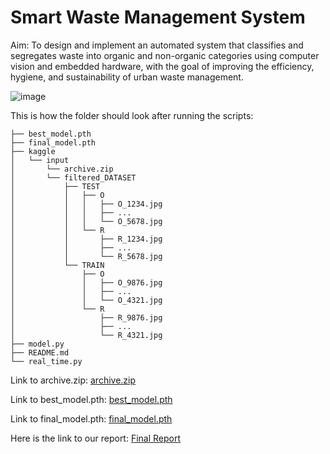 # Smart Waste Management System 

Aim: To design and implement an automated system that classifies and segregates waste into organic and non-organic categories using computer vision and embedded hardware, with the goal of improving the efficiency, hygiene, and sustainability of urban waste management.

![image](https://github.com/user-attachments/assets/29cec101-32b7-416e-8c27-45de867e41a8)







This is how the folder should look after running the scripts:

```
├── best_model.pth
├── final_model.pth
├── kaggle
│   └── input
│       └── archive.zip
│       └── filtered_DATASET
│           ├── TEST
│           │   ├── O
│           │   │   ├── O_1234.jpg
│           │   │   ├── ...
│           │   │   └── O_5678.jpg
│           │   └── R
│           │       ├── R_1234.jpg
│           │       ├── ...
│           │       └── R_5678.jpg
│           └── TRAIN
│               ├── O
│               │   ├── O_9876.jpg
│               │   ├── ...
│               │   └── O_4321.jpg
│               └── R
│                   ├── R_9876.jpg
│                   ├── ...
│                   └── R_4321.jpg
├── model.py
├── README.md
└── real_time.py

```

Link to archive.zip: [archive.zip](https://drive.google.com/file/d/1G1HMtq8mg4_xQY4SbN5i7BoKBeFNIxB7/view?usp=drive_link)

Link to best_model.pth: [best_model.pth](https://drive.google.com/file/d/1RDETK8O567A11lZDuDLZq1cjHvrna4LE/view?usp=sharing)

Link to final_model.pth: [final_model.pth](https://drive.google.com/file/d/102uie5audw1VXmVZj4goYVR_RVh_Qheq/view?usp=sharing)

Here is the link to our report: [Final Report](https://docs.google.com/document/d/1zDR1rbTScoXvg2am_SmCeLyNKeN_N6nu4kNIApXNfSY/edit?usp=sharing)
